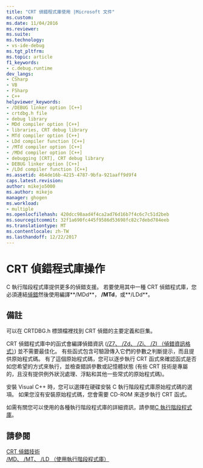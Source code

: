 ```yaml
---
title: "CRT 偵錯程式庫使用 |Microsoft 文件"
ms.custom: 
ms.date: 11/04/2016
ms.reviewer: 
ms.suite: 
ms.technology:
- vs-ide-debug
ms.tgt_pltfrm: 
ms.topic: article
f1_keywords:
- c.debug.runtime
dev_langs:
- CSharp
- VB
- FSharp
- C++
helpviewer_keywords:
- /DEBUG linker option [C++]
- crtdbg.h file
- debug library
- MDd compiler option [C++]
- libraries, CRT debug library
- MTd compiler option [C++]
- LDd compiler function [C++]
- /MTd compiler option [C++]
- /MDd compiler option [C++]
- debugging [CRT], CRT debug library
- DEBUG linker option [C++]
- /LDd compiler function [C++]
ms.assetid: 464de16b-4215-4787-9bfa-921aaff9d9f4
caps.latest.revision: 
author: mikejo5000
ms.author: mikejo
manager: ghogen
ms.workload:
- multiple
ms.openlocfilehash: 420dcc98aad4f4ca2ad76d16b7f4c6c7c51d2beb
ms.sourcegitcommit: 32f1a690fc445f9586d53698fc82c7debd784eeb
ms.translationtype: MT
ms.contentlocale: zh-TW
ms.lasthandoff: 12/22/2017
---
```

# <a name="crt-debug-library-use"></a>CRT 偵錯程式庫操作
C 執行階段程式庫提供更多的偵錯支援。 若要使用其中一種 CRT 偵錯程式庫，您必須連結[偵錯](/cpp/build/reference/debug-generate-debug-info)然後使用編譯**/MDd**， **/MTd**，或**/LDd**。  
  
## <a name="remarks"></a>備註  
 可以在 CRTDBG.h 標頭檔裡找到 CRT 偵錯的主要定義和巨集。  
  
 CRT 偵錯程式庫中的函式會編譯偵錯資訊 ([/Z7、 /Zd、 /Zi、 /ZI （偵錯資訊格式）](/cpp/build/reference/z7-zi-zi-debug-information-format)) 並不需要最佳化。 有些函式包含可驗證傳入它們的參數之判斷提示，而且提供原始程式碼。 有了這個原始程式碼，您可以逐步執行 CRT 函式來確認函式是否如您希望的方式來執行，並檢查錯誤參數或記憶體狀態 (有些 CRT 技術是專屬的，且沒有提供例外狀況處理、浮點和其他一些常式的原始程式碼)。  
  
 安裝 Visual C++ 時，您可以選擇在硬碟安裝 C 執行階段程式庫原始程式碼的選項。 如果您沒有安裝原始程式碼，您會需要 CD-ROM 來逐步執行 CRT 函式。  
  
 如需有關您可以使用的各種執行階段程式庫的詳細資訊，請參閱[C 執行階段程式庫](/cpp/c-runtime-library/crt-library-features)。  
  
## <a name="see-also"></a>請參閱  
 [CRT 偵錯技術](../debugger/crt-debugging-techniques.md)   
 [/MD、 /MT、 /LD （使用執行階段程式庫）](/cpp/build/reference/md-mt-ld-use-run-time-library)